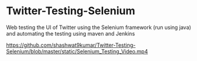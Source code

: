 # Twitter-Testing-Selenium
Web testing the UI of Twitter using the Selenium framework (run using java) and automating the testing using maven and Jenkins



https://github.com/shashwat9kumar/Twitter-Testing-Selenium/blob/master/static/Selenium_Testing_Video.mp4

